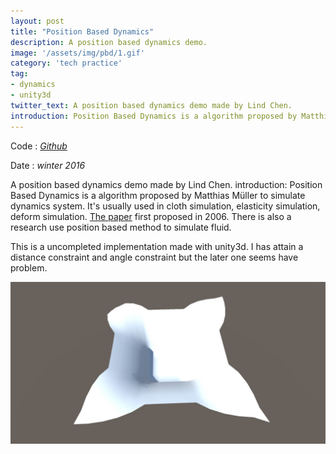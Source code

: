 ```yaml
---
layout: post
title: "Position Based Dynamics"
description: A position based dynamics demo.
image: '/assets/img/pbd/1.gif'
category: 'tech practice'
tag:
- dynamics
- unity3d
twitter_text: A position based dynamics demo made by Lind Chen. 
introduction: Position Based Dynamics is a algorithm proposed by Matthias Müller to simulate dynamics system. It's usually can be used in cloth simulation, elasticity simulation.
---
```

Code : *[Github](https://github.com/cozlind/Position-Based-Dynamics)*

Date : *winter 2016*

A position based dynamics demo made by Lind Chen. 
introduction: Position Based Dynamics is a algorithm proposed by Matthias Müller to simulate dynamics system. It's usually used in cloth simulation, elasticity simulation, deform simulation. [The paper](http://matthias-mueller-fischer.ch/publications/posBasedDyn.pdf) first proposed in 2006. There is also a research use position based method to simulate fluid.

This is a uncompleted implementation made with unity3d. I has attain a distance constraint and angle constraint but the later one seems have problem.

![](/assets/img/pbd/2.jpg)



